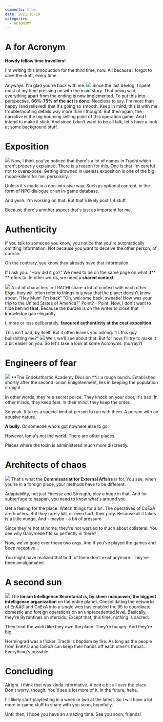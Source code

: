 ```yaml
---
comments: true
date: 2021-10-19
categories:
  - AUTONOMY
---
```


# A for Acronym

**Howdy fellow time travellers!**

I'm writing this introduction for the third time, now.
All because I forgot to save the draft, every time.

Anyways.
I'm glad you're back with me.
![](../../../../assets/blog/images/itch/2021/1XiCnH.png)
Since the last devlog, I spent most of my time pressing on with the main story.
That being said, everything apart from the ending is now implemented.
To put this into perspective, **66%-75% of the act is don**e.
Needless to say, I'm more than happy (and relieved) that it's going so smooth.
Keep in mind, this is with me troubleshooting details way more than I thought.
But then again, the narrative is the big booming selling point of this operation game.
And I intend to make it stick.
And since I don't want to be all talk, let's have a look at some background stuff.
<!-- more -->

# Exposition
![](../../../../assets/blog/images/itch/2021/PT7wog.png)
Now, I think you've noticed that there's a lot of names in Trachi which aren't properly explained.
There is a reason for this.
One is that I'm careful not to overexpose.
Getting drowned in useless exposition is one of the big mood-killers for me, personally.

Unless it's made in a non-intrusive way.
Such as optional content, in the form of NPC dialogue or an in-game database.

And yeah. I'm working on that.
But that's likely post 1.4 stuff.

Because there's another aspect that's just as important for me.

# Authenticity
If you talk to someone you know, you notice that you're automatically omitting information.
Not because you want to deceive the other person, of course.

On the contrary, you know they already have that information.

If I ask you: "How did it go?"
We need to be on the same page on what **it**** **refers to.
In other words, we need a **shared context**.

![](../../../../assets/blog/images/itch/2021/yN_KHP.png)
A lot of characters in TRACHI share a lot of context with each other.
Ergo, they will often refer to things in a way that the player doesn't know about.
"Hey Mum! I'm back"
"Oh, welcome back, sweetie! How was your trip to the United States of America?"
Point? - Point.
Now, I don't want to hide behind **that**.
Because the burden is on the writer to close that knowledge gap elegantly.

I, more or less deliberately, **favoured authenticity at the cost exposition**.

This isn't bad, by itself.
But it often leaves you asking: "Is this guy bullshitting me?"
![](../../../../assets/blog/images/itch/2021/4FwWwk.png)
Well, we'll see about that.
But for now, I'll try to make it a bit easier on you.
So let's take a look at some Acronyms.
 (hurray?)

# Engineers of fear
![](../../../../assets/blog/images/itch/2021/sDz_u2.png)
**The Endokathartic Academy Division **is a rough bunch.
Established shortly after the second Ionian Enlightenment, lies in keeping the population straight.

In other words, they're a secret police.
They knock on your door, it's bad.
In other minds, they keep fear.
In their mind, they keep the order.

So yeah.
It takes a special kind of person to run with them.
A person with an abusive nature.

**A bully.**
Or someone who's got nowhere else to go.

However, Ionia's not the world.
There are other places.

Places where the toxin is administered much more discreetly.

# Architects of chaos
![](../../../../assets/blog/images/itch/2021/ykpTSG.png)
That's what the **Commissariat for External Affairs** is for.
You see, when you're in a foreign place, your methods have to be different.

Adaptability, not just Finesse and Strength, play a huge in that.
And for subterfuge to happen, you need to know what's around you.

Get a feeling for the place.
Watch things for a bit.
The operatives of CoExA are hunters.
But they rarely kill, or even hurt, their prey.
Because all it takes is a little nudge.
And - maybe - a bit of pressure.

Since they're not at home, they're not worried to much about collateral.
You see why Ganymede fits so perfectly in there?

Now, we've gone over these two orgs.
And if you've played the games and been receptive...

You might have realized that both of them don't exist anymore.
They've been amalgamated.

# A second sun
![](../../../../assets/blog/images/itch/2021/9ORFXD.png)
The **Ionian Intelligence Secretariat **is, by sheer manpower, the** biggest intelligence organization** on the entire planet.
Consolidating the networks of EnKAD and CoExA into a single web has enabled the IIS to coordinate domestic and foreign operations on an unprecedented level.
Basically, they're Byzantines on steroids.
Except that, this time, nothing is sacred.

They treat the world like they own the place.
They're hungry.
And they're big.

Hermingrad was a flicker.
Trachi is baptism by fire.
As long as the people from EnKAD and CoExA can keep their hands off each other's throat...
Everything's possible.

# Concluding
Alright.
I think that was kinda informative.
Albeit a bit all over the place.
Don't worry, though.
You'll see a lot more of it, in the future, hehe.

I'll likely start playtesting in a week or two at the latest.
So I will have a lot more in-game stuff to share with you soon, hopefully.

Until then, I hope you have an amazing time.
See you soon, friends!
